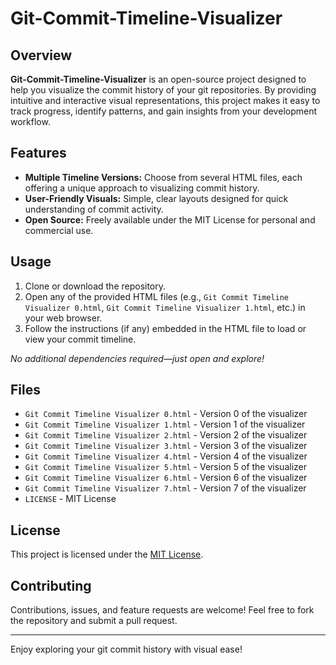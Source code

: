 # Git-Commit-Timeline-Visualizer

## Overview

**Git-Commit-Timeline-Visualizer** is an open-source project designed to help you visualize the commit history of your git repositories. By providing intuitive and interactive visual representations, this project makes it easy to track progress, identify patterns, and gain insights from your development workflow.

## Features

- **Multiple Timeline Versions:** Choose from several HTML files, each offering a unique approach to visualizing commit history.
- **User-Friendly Visuals:** Simple, clear layouts designed for quick understanding of commit activity.
- **Open Source:** Freely available under the MIT License for personal and commercial use.

## Usage

1. Clone or download the repository.
2. Open any of the provided HTML files (e.g., `Git Commit Timeline Visualizer 0.html`, `Git Commit Timeline Visualizer 1.html`, etc.) in your web browser.
3. Follow the instructions (if any) embedded in the HTML file to load or view your commit timeline.

*No additional dependencies required—just open and explore!*

## Files

- `Git Commit Timeline Visualizer 0.html` - Version 0 of the visualizer
- `Git Commit Timeline Visualizer 1.html` - Version 1 of the visualizer
- `Git Commit Timeline Visualizer 2.html` - Version 2 of the visualizer
- `Git Commit Timeline Visualizer 3.html` - Version 3 of the visualizer
- `Git Commit Timeline Visualizer 4.html` - Version 4 of the visualizer
- `Git Commit Timeline Visualizer 5.html` - Version 5 of the visualizer
- `Git Commit Timeline Visualizer 6.html` - Version 6 of the visualizer
- `Git Commit Timeline Visualizer 7.html` - Version 7 of the visualizer
- `LICENSE` - MIT License

## License

This project is licensed under the [MIT License](LICENSE).

## Contributing

Contributions, issues, and feature requests are welcome! Feel free to fork the repository and submit a pull request.

---

Enjoy exploring your git commit history with visual ease!
